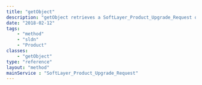 ```yaml
---
title: "getObject"
description: "getObject retrieves a SoftLayer_Product_Upgrade_Request object on your account whose ID corresponds to the ID of the init parameter passed to the SoftLayer_Product_Upgrade_Request service. "
date: "2018-02-12"
tags:
    - "method"
    - "sldn"
    - "Product"
classes:
    - "getObject"
type: "reference"
layout: "method"
mainService : "SoftLayer_Product_Upgrade_Request"
---
```


